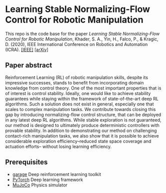 # Learning Stable Normalizing-Flow Control for Robotic Manipulation
This repo is the code base for the paper _Learning Stable Normalizing-Flow Control for Robotic Manipulation_, Khader, S. A., Yin, H., Falco, P., & Kragic, D. (2020), IEEE International Conference on Robotics and Automation (ICRA). [[IEEE]](https://ieeexplore.ieee.org/document/9562071) [[arXiv]](https://arxiv.org/abs/2011.00072)

## Paper abstract
Reinforcement Learning (RL) of robotic manipulation skills, despite its impressive successes, stands to benefit from incorporating domain knowledge from control theory. One of the most important properties that is of interest is control stability. Ideally, one would like to achieve stability guarantees while staying within the framework of state-of-the-art deep RL algorithms. Such a solution does not exist in general, especially one that scales to complex manipulation tasks. We contribute towards closing this gap by introducing normalizing-flow control structure, that can be deployed in any latest deep RL algorithms. While stable exploration is not guaranteed, our method is designed to ultimately produce deterministic controllers with provable stability. In addition to demonstrating our method on challenging contact-rich manipulation tasks, we also show that it is possible to achieve considerable exploration efficiency–reduced state space coverage and actuation efforts– without losing learning efficiency.

## Prerequisites
* [garage](https://github.com/rlworkgroup/garage) Deep reinforcement learning toolkit
* [PyTorch](https://pytorch.org/) Deep learning framework
* [MuJoCo](https://mujoco.org/) Physics simulator

